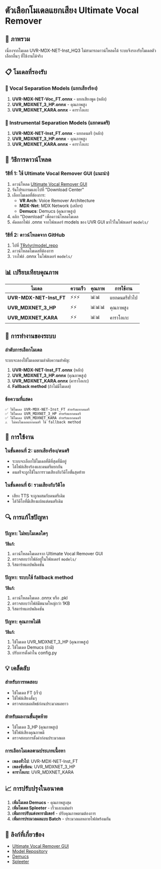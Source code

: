# ตัวเลือกโมเดลแยกเสียง Ultimate Vocal Remover

## 🎯 ภาพรวม

เนื่องจากโมเดล UVR-MDX-NET-Inst_HQ3 ไม่สามารถดาวน์โหลดได้ ระบบจึงรองรับโมเดลตัวเลือกอื่นๆ ที่ใช้งานได้จริง

## 📋 โมเดลที่รองรับ

### 🎤 Vocal Separation Models (แยกเสียงร้อง)
1. **UVR-MDX-NET-Voc_FT.onnx** - แยกเสียงพูด (หลัก)
2. **UVR_MDXNET_3_HP.onnx** - คุณภาพสูง
3. **UVR_MDXNET_KARA.onnx** - คาราโอเกะ

### 🎵 Instrumental Separation Models (แยกดนตรี)
1. **UVR-MDX-NET-Inst_FT.onnx** - แยกดนตรี (หลัก)
2. **UVR_MDXNET_3_HP.onnx** - คุณภาพสูง
3. **UVR_MDXNET_KARA.onnx** - คาราโอเกะ

## 🚀 วิธีการดาวน์โหลด

### วิธีที่ 1: ใช้ Ultimate Vocal Remover GUI (แนะนำ)
1. ดาวน์โหลด [Ultimate Vocal Remover GUI](https://github.com/Anjok07/ultimatevocalremovergui)
2. รันโปรแกรมและไปที่ "Download Center"
3. เลือกโมเดลที่ต้องการ:
   - **VR Arch**: Voice Remover Architecture
   - **MDX-Net**: MDX Network (เสถียร)
   - **Demucs**: Demucs (คุณภาพสูง)
4. คลิก "Download" เพื่อดาวน์โหลดโมเดล
5. คัดลอกไฟล์ .onnx จากโฟลเดอร์ models ของ UVR GUI มาไว้ในโฟลเดอร์ `models/`

### วิธีที่ 2: ดาวน์โหลดจาก GitHub
1. ไปที่ [TRvlvr/model_repo](https://github.com/TRvlvr/model_repo)
2. ดาวน์โหลดโมเดลที่ต้องการ
3. วางไฟล์ .onnx ในโฟลเดอร์ `models/`

## 📊 เปรียบเทียบคุณภาพ

| โมเดล | ความเร็ว | คุณภาพ | การใช้งาน |
|-------|---------|--------|-----------|
| **UVR-MDX-NET-Inst_FT** | ⚡⚡⚡ | 📊📊 | แยกดนตรีทั่วไป |
| **UVR_MDXNET_3_HP** | ⚡⚡ | 📊📊📊 | คุณภาพสูง |
| **UVR_MDXNET_KARA** | ⚡⚡ | 📊📊 | คาราโอเกะ |

## 🔧 การทำงานของระบบ

### ลำดับการเลือกโมเดล
ระบบจะลองใช้โมเดลตามลำดับความสำคัญ:

1. **UVR-MDX-NET-Inst_FT.onnx** (หลัก)
2. **UVR_MDXNET_3_HP.onnx** (คุณภาพสูง)
3. **UVR_MDXNET_KARA.onnx** (คาราโอเกะ)
4. **Fallback method** (ถ้าไม่มีโมเดล)

### ข้อความที่แสดง
```
✅ ใช้โมเดล UVR-MDX-NET-Inst_FT สำหรับแยกดนตรี
✅ ใช้โมเดล UVR_MDXNET_3_HP สำหรับแยกดนตรี
✅ ใช้โมเดล UVR_MDXNET_KARA สำหรับแยกดนตรี
⚠️  ไม่พบโมเดลแยกดนตรี ใช้ fallback method
```

## 🎵 การใช้งาน

### ในขั้นตอนที่ 2: แยกเสียงร้อง/ดนตรี
- ระบบจะเลือกใช้โมเดลที่ดีที่สุดที่มีอยู่
- ได้ไฟล์เสียงร้องและดนตรีแยกกัน
- ดนตรีจะถูกใช้ในการรวมเสียงกับวิดีโอขั้นสุดท้าย

### ในขั้นตอนที่ 6: รวมเสียงกับวิดีโอ
- เสียง TTS จะถูกผสมกับดนตรีเดิม
- ได้วิดีโอที่มีเสียงแปลแต่ดนตรีเดิม

## 🔍 การแก้ไขปัญหา

### ปัญหา: ไม่พบโมเดลใดๆ
**วิธีแก้:**
1. ดาวน์โหลดโมเดลจาก Ultimate Vocal Remover GUI
2. ตรวจสอบว่าไฟล์อยู่ในโฟลเดอร์ `models/`
3. รีสตาร์ทแอปพลิเคชัน

### ปัญหา: ระบบใช้ fallback method
**วิธีแก้:**
1. ดาวน์โหลดโมเดล .onnx หรือ .pkl
2. ตรวจสอบว่าไฟล์มีขนาดใหญ่กว่า 1KB
3. รีสตาร์ทแอปพลิเคชัน

### ปัญหา: คุณภาพไม่ดี
**วิธีแก้:**
1. ใช้โมเดล UVR_MDXNET_3_HP (คุณภาพสูง)
2. ใช้โมเดล Demucs (ถ้ามี)
3. ปรับการตั้งค่าใน config.py

## 💡 เคล็ดลับ

### สำหรับการทดสอบ
- ใช้โมเดล FT (เร็ว)
- ใช้ไฟล์เสียงสั้นๆ
- ตรวจสอบผลลัพธ์ก่อนประมวลผลยาว

### สำหรับผลงานขั้นสุดท้าย
- ใช้โมเดล 3_HP (คุณภาพสูง)
- ใช้ไฟล์เสียงคุณภาพดี
- ตรวจสอบการตั้งค่าก่อนประมวลผล

### การเลือกโมเดลตามประเภทเนื้อหา
- **เพลงทั่วไป**: UVR-MDX-NET-Inst_FT
- **เพลงซับซ้อน**: UVR_MDXNET_3_HP
- **คาราโอเกะ**: UVR_MDXNET_KARA

## 📈 การปรับปรุงในอนาคต

1. **เพิ่มโมเดล Demucs** - คุณภาพสูงสุด
2. **เพิ่มโมเดล Spleeter** - เร็วและแม่นยำ
3. **เพิ่มการปรับแต่งพารามิเตอร์** - ปรับคุณภาพตามต้องการ
4. **เพิ่มการประมวลผลแบบ Batch** - ประมวลผลหลายไฟล์พร้อมกัน

## 🔗 ลิงก์ที่เกี่ยวข้อง

- [Ultimate Vocal Remover GUI](https://github.com/Anjok07/ultimatevocalremovergui)
- [Model Repository](https://github.com/TRvlvr/model_repo)
- [Demucs](https://github.com/facebookresearch/demucs)
- [Spleeter](https://github.com/deezer/spleeter) 